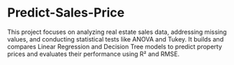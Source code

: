 # Predict-Sales-Price
This project focuses on analyzing real estate sales data, addressing missing values, and conducting statistical tests like ANOVA and Tukey. It builds and compares Linear Regression and Decision Tree models to predict property prices and evaluates their performance using R² and RMSE.
